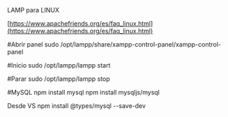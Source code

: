 LAMP para LINUX  

[https://www.apachefriends.org/es/faq_linux.html](https://www.apachefriends.org/es/faq_linux.html)

#Abrir panel
sudo /opt/lampp/share/xampp-control-panel/xampp-control-panel

#Inicio
sudo /opt/lampp/lampp start

#Parar
sudo /opt/lampp/lampp stop


#MySQL
npm install mysql
npm install mysqljs/mysql

Desde VS
npm install @types/mysql --save-dev